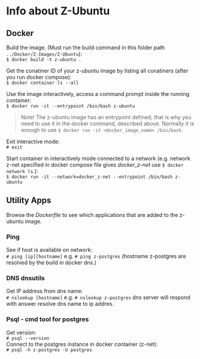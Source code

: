 # Info about Z-Ubuntu  

## Docker
Build the image. (Must run the build command in this folder path `../Docker/Z-Images/Z-Ubuntu`):  
    `$ docker build -t z-ubuntu .`  

Get the conatiner ID of your z-ubuntu image by listing all conatiners (after you run docker compose):  
    `$ docker container ls --all`  

Use the image interactively, access a command prompt inside the running container:  
    `$ docker run -it --entrypoint /bin/bash z-ubuntu`  
>Note!
> The z-ubuntu image has an entrypoint defined, that is why you need to use it in the docker command, described above. Normally it is enough to use `$ docker run -it <docker_image_name> /bin/bash`.  

Exit interactive mode:  
    `# exit`  

Start container in interactively mode connected to a network (e.g. network z-net specified in docker compose file gives *docker_z-net* use `$ docker network ls`.):  
    `$ docker run -it --network=docker_z-net --entrypoint /bin/bash z-ubuntu`  

## Utility Apps
Browse the *Dockerfile* to see which applications that are added to the z-ubuntu image.

### Ping
See if host is available on network:  
    `# ping [ip][hostname]` e.g. `# ping z-postgres` (hostname z-postgres are resolved by the build in docker dns.)  

### DNS dnsutils  
Get IP address from dns name:  
    `# nslookup [hostname]` e.g. `# nslookup z-postgres` dns server will respond with answer resolve dns name to ip addres.  

### Psql - cmd tool for postgres
Get version:  
    `# psql --version`  
Connect to the postgres instance in docker container (z-net):  
    `# psql -h z-postgres -U postgres`  





